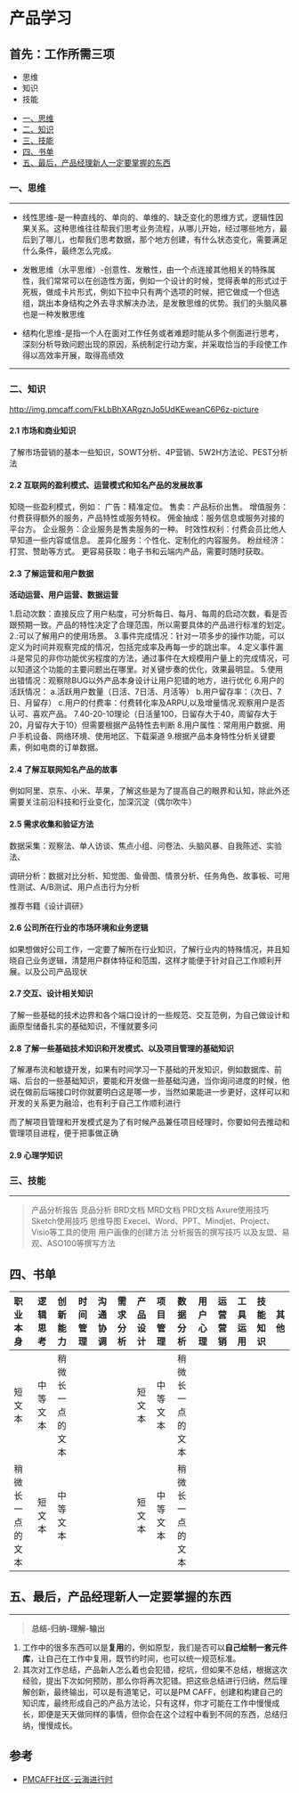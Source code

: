 # 产品学习
## 首先：工作所需三项
- 思维
- 知识
- 技能

<!-- GFM-TOC -->
* [一、思维](###一、思维)
* [二、知识](###二、知识)
* [三、技能](###三、技能)
* [四、书单](###四、书单)
* [五、最后，产品经理新人一定要掌握的东西](###四、最后，产品经理新人一定要掌握的东西)
<!-- GFM-TOC -->    


### 一、思维

----

- 线性思维-是一种直线的、单向的、单维的、缺乏变化的思维方式，逻辑性因果关系。这种思维往往帮我们思考业务流程，从哪儿开始，经过哪些地方，最后到了哪儿，也帮我们思考数据，那个地方创建，有什么状态变化，需要满足什么条件，最终怎么完成。

- 发散思维（水平思维）-创意性、发散性，由一个点连接其他相关的特殊属性，我们常常可以在创造性方面，例如一个设计的时候，觉得表单的形式过于死板，做成卡片形式，例如下拉中只有两个选项的时候，把它做成一个但选组，跳出本身结构之外去寻求解决办法，是发散思维的优势。我们的头脑风暴也是一种发散思维

- 结构化思维-是指一个人在面对工作任务或者难题时能从多个侧面进行思考，深刻分析导致问题出现的原因，系统制定行动方案，并采取恰当的手段使工作得以高效率开展，取得高绩效

------

### 二、知识
http://img.pmcaff.com/FkLbBhXARgznJo5UdKEweanC6P6z-picture

#### 2.1 市场和商业知识
了解市场营销的基本一些知识，SOWT分析、4P营销、5W2H方法论、PEST分析法

#### 2.2 互联网的盈利模式、运营模式和知名产品的发展故事
知晓一些盈利模式，例如：
  广告：精准定位。
  售卖：产品标价出售。
  增值服务：付费获得额外的服务，产品特性或服务特权。
  佣金抽成：服务信息或服务对接的平台方。
  企业服务：企业服务是售卖服务的一种。
  时效性权利：付费会员比他人早知道一些内容或信息。
  差异化服务：个性化、定制化的内容服务。
  粉丝经济：打赏、赞助等方式。
  更容易获取：电子书和云端内产品，需要时随时获取。

#### 2.3 了解运营和用户数据
**活动运营、用户运营、数据运营**

1.启动次数：直接反应了用户粘度，可分析每日、每月、每周的启动次数，看是否跟预期一致。产品的特性决定了合理范围，所以需要具体的产品进行标准的划定。
2.:可以了解用户的使用场景。
3.事件完成情况：针对一项多步的操作功能，可以定义为时间并观察完成的情况，包括完成率及再每一步的跳出率。
4.定义事件漏斗是常见的非你功能优劣程度的方法，通过事件在大规模用户量上的完成情况，可以知道这个功能的主要问题出在哪里。对关键步奏的优化，效果最明显。
5.使用出错情况：观察除BUG以外产品本身设计让用户犯错的地方，进行优化
6.用户的活跃情况：
  a.活跃用户数量（日活、7日活、月活等）
  b.用户留存率：（次日、7日、月留存）
  c.用户的付费率：付费转化率及ARPU,以及增量情况.观察用户是否认可、喜欢产品。
7.40-20-10理论（日活量100，日留存大于40，周留存大于20，月留存大于10）但需要根据产品特性去判断
8.用户属性：常用用户数据、用户手机设备、网络环境、使用地区、下载渠道
9.根据产品本身特性分析关键要素，例如电商的订单数据。

#### 2.4 了解互联网知名产品的故事

例如阿里、京东、小米、苹果，了解这些是为了提高自己的眼界和认知，除此外还需要关注前沿科技和行业变化，加深沉淀（偶尔吹牛）

#### 2.5 需求收集和验证方法
数据采集：观察法、单人访谈、焦点小组、问卷法、头脑风暴、自我陈述、实验法、

调研分析：数据对比分析、知觉图、鱼骨图、情景分析、任务角色、故事板、可用性测试、A/B测试、用户点击行为分析

推荐书籍《设计调研》



#### 2.6 公司所在行业的市场环境和业务逻辑
如果想做好公司工作，一定要了解所在行业知识，了解行业内的特殊情况，并且知晓自己业务逻辑，清楚用户群体特征和范围，这样才能便于针对自己工作顺利开展。以及公司产品现状

#### 2.7 交互、设计相关知识
了解一些基础的技术边界和各个端口设计的一些规范、交互范例，为自己做设计和画原型储备扎实的基础知识，不懂就要多问

#### 2.8 了解一些基础技术知识和开发模式、以及项目管理的基础知识
了解瀑布流和敏捷开发，如果有时间学习一下基础的开发知识，例如数据库、前端、后台的一些基础知识，要能和开发做一些基础沟通，当你询问进度的时候，他说在做前后端接口时你就要明白这是哪一步，当然如果能进一步更好，这样可以和开发的关系更为融洽，也有利于自己工作顺利进行

而了解项目管理和开发模式是为了有时候产品兼任项目经理时，你要如何去推动和管理项目进程，便于把事做正确

#### 2.9 心理学知识

### 三、技能

------

> 产品分析报告
竞品分析
BRD文档
MRD文档
PRD文档
Axure使用技巧
Sketch使用技巧
思维导图
Execel、Word、PPT、Mindjet、Project、Visio等工具的使用
用户画像的创建方法
分析报告的撰写技巧
以及友盟、易观、ASO100等撰写方法

## 四、书单
| 职业本身 | 逻辑思考 | 创新能力 | 时间管理 | 沟通协调 | 需求分析 | 产品设计 | 项目管理 | 数据分析 | 用户心理 | 运营营销 | 工具运用 | 技能知识| 其他|
| :------| ------: | :------: | :------: | :------: | :------: | :------: | :------: | :------: | :------: | :------: | :------: | :------: | :------: |
| 短文本 | 中等文本 | 稍微长一点的文本 |      |          |         | 短文本 | 中等文本 | 稍微长一点的文本 |      |          |         |    
| 稍微长一点的文本 | 短文本 | 中等文本 |      |          |         | 短文本 | 中等文本 | 稍微长一点的文本 |      |          |         |


## 五、最后，产品经理新人一定要掌握的东西

-----

> **总结-归纳-理解-输出**

1. 工作中的很多东西可以是**复用**的，例如原型，我们是否可以**自己绘制一套元件库**，让自己在工作中复用，既节约时间，也可以统一规范标准。
2. 其次对工作总结，产品新人怎么着也会犯错，挖坑，但如果不总结，根据这次经验，提出下次如何预防，那么你将再次犯错。把这些总结进行归纳，然后理解创新，最终输出，可以是有道笔记，可以是PM CAFF，创建和构建自己的知识库，最终形成自己的产品方法论，只有这样，你才可能在工作中慢慢成长，即便是天天做同样的事情，但你会在这个过程中看到不同的东西，总结归纳，慢慢成长。


## 参考
- [PMCAFF社区-云海进行时](https://www.pmcaff.com/discuss/index/1188173481489472)

